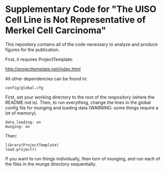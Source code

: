 Supplementary Code for "The UISO Cell Line is Not Representative of Merkel Cell Carcinoma"
========================================================

This repository contains all of the code necessary to analyze and produce figures for the publication.

First, it requires ProjectTemplate:

http://projecttemplate.net/index.html

All other dependencies can be found in:

```
config/global.cfg
```

First, set your working directory to the root of the respository (where the README.md is). Then, to run everything, change the lines in the global config file for munging and loading data (WARNING: some things require a lot of memory).

```
data_loading: on
munging: on
```

Then:

```{r}
library(ProjectTemplate)
load.project()
```

If you want to run things individually, then turn of munging, and run each of the files in the munge directory sequentially.
